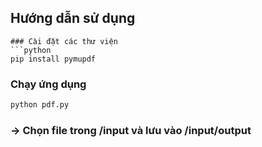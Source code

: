 ## Hướng dẫn sử dụng

```
### Cài đặt các thư viện
```python
pip install pymupdf
```
### Chạy ứng dụng
```python
python pdf.py
```
### -> Chọn file trong /input và lưu vào /input/output